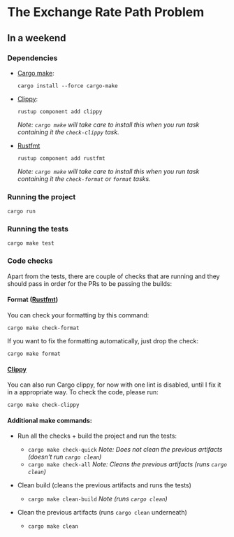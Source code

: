 # The Exchange Rate Path Problem


## In a weekend

### Dependencies

* [Cargo make](https://sagiegurari.github.io/cargo-make/):

    `cargo install --force cargo-make`
    
* [Clippy](https://github.com/rust-lang/rust-clippy/):

    `rustup component add clippy`

    _Note: `cargo make` will take care to install this when you run task containing it the `check-clippy` task._
* [Rustfmt](https://github.com/rust-lang/rustfmt)

    `rustup component add rustfmt`

    _Note: `cargo make` will take care to install this when you run task containing it the `check-format` or `format` tasks._

### Running the project

`cargo run`

### Running the tests

`cargo make test`

### Code checks

Apart from the tests, there are couple of checks that are running and they should pass in order
for the PRs to be passing the builds:

#### Format ([Rustfmt](https://github.com/rust-lang/rustfmt))
You can check your formatting by this command:

`cargo make check-format`

If you want to fix the formatting automatically, just drop the check:

`cargo make format`

#### [Clippy](https://github.com/rust-lang/rust-clippy/)

You can also run Cargo clippy, for now with one lint is disabled, until I fix it in a appropriate way.
To check the code, please run:

`cargo make check-clippy`

#### Additional make commands:

* Run all the checks + build the project and run the tests:

    * `cargo make check-quick` _Note: Does not clean the previous artifacts (doesn't run `cargo clean`)_
    * `cargo make check-all` _Note: Cleans the previous artifacts (runs `cargo clean`)_
* Clean build (cleans the previous artifacts and runs the tests)

    * `cargo make clean-build` _Note (runs `cargo clean`)_

* Clean the previous artifacts (runs `cargo clean` underneath)

    * `cargo make clean`
